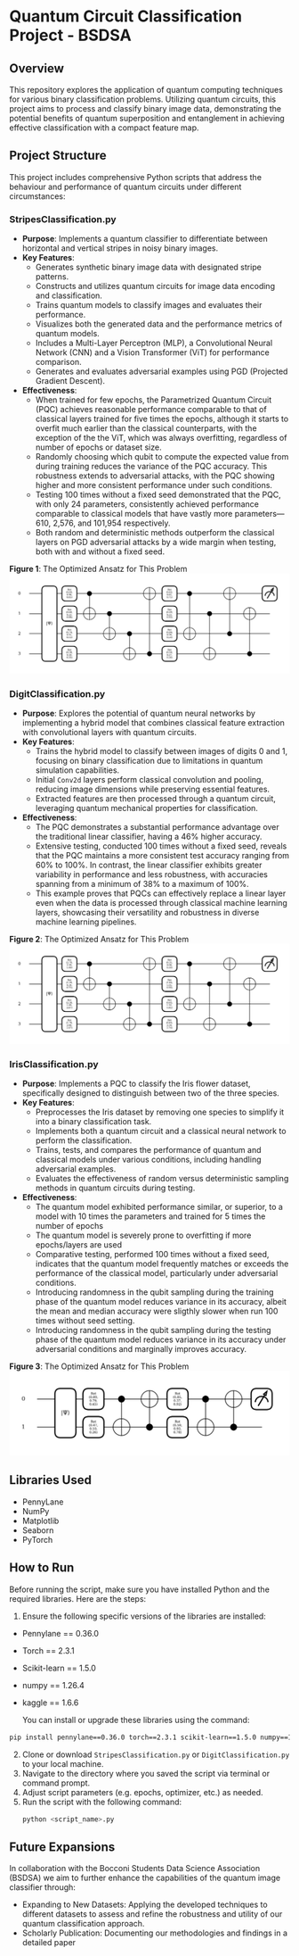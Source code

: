 # Quantum Circuit Classification Project - BSDSA
## Overview
This repository explores the application of quantum computing techniques for various binary classification problems. Utilizing quantum circuits, this project aims to process and classify binary image data, demonstrating the potential benefits of quantum superposition and entanglement in achieving effective classification with a compact feature map.

## Project Structure
This project includes comprehensive Python scripts that address the behaviour and performance of quantum circuits under different circumstances:

### StripesClassification.py
- **Purpose**: Implements a quantum classifier to differentiate between horizontal and vertical stripes in noisy binary images.
- **Key Features**:
  - Generates synthetic binary image data with designated stripe patterns.
  - Constructs and utilizes quantum circuits for image data encoding and classification.
  - Trains quantum models to classify images and evaluates their performance.
  - Visualizes both the generated data and the performance metrics of quantum models.
  - Includes a Multi-Layer Perceptron (MLP), a Convolutional Neural Network (CNN) and a Vision Transformer (ViT) for performance comparison.
  - Generates and evaluates adversarial examples using PGD (Projected Gradient Descent).
- **Effectiveness**: 
  - When trained for few epochs, the Parametrized Quantum Circuit (PQC) achieves reasonable performance comparable to that of classical layers trained for five times the epochs, although it starts to overfit much earlier than the classical counterparts, with the exception of the the ViT, which was always overfitting, regardless of number of epochs or dataset size.
  - Randomly choosing which qubit to compute the expected value from during training reduces the variance of the PQC accuracy. This robustness extends to adversarial attacks, with the PQC showing higher and more consistent performance under such conditions.
  - Testing 100 times without a fixed seed demonstrated that the PQC, with only 24 parameters, consistently achieved performance comparable to classical models that have vastly more parameters—610, 2,576, and 101,954 respectively.
  - Both random and deterministic methods outperform the classical layers on PGD adversarial attacks by a wide margin when testing, both with and without a fixed seed.


**Figure 1**: The Optimized Ansatz for This Problem
![Optimized Ansatz](CircuitStripes.png)

### DigitClassification.py
- **Purpose**: Explores the potential of quantum neural networks by implementing a hybrid model that combines classical feature extraction with convolutional layers with quantum circuits.
- **Key Features**:
  - Trains the hybrid model to classify between images of digits 0 and 1, focusing on binary classification due to limitations in quantum simulation capabilities.
  - Initial `Conv2d` layers perform classical convolution and pooling, reducing image dimensions while preserving essential features.
  - Extracted features are then processed through a quantum circuit, leveraging quantum mechanical properties for classification.
- **Effectiveness**: 
  - The PQC demonstrates a substantial performance advantage over the traditional linear classifier, having a 46% higher accuracy.
  - Extensive testing, conducted 100 times without a fixed seed, reveals that the PQC maintains a more consistent test accuracy ranging from 60% to 100%. In contrast, the linear classifier exhibits greater variability in performance and less robustness, with accuracies spanning from a minimum of 38% to a maximum of 100%.
  - This example proves that PQCs can effectively replace a linear layer even when the data is processed through classical machine learning layers, showcasing their versatility and robustness in diverse machine learning pipelines.

**Figure 2**: The Optimized Ansatz for This Problem
![Optimized Ansatz](CircuitDigits.png)

### IrisClassification.py
- **Purpose**: Implements a PQC to classify the Iris flower dataset, specifically designed to distinguish between two of the three species.
- **Key Features**:
  - Preprocesses the Iris dataset by removing one species to simplify it into a binary classification task.
  - Implements both a quantum circuit and a classical neural network to perform the classification.
  - Trains, tests, and compares the performance of quantum and classical models under various conditions, including handling adversarial examples.
  - Evaluates the effectiveness of random versus deterministic sampling methods in quantum circuits during testing. 
- **Effectiveness**: 
  - The quantum model exhibited performance similar, or superior, to a model with 10 times the parameters and trained for 5 times the number of epochs
  - The quantum model is severely prone to overfitting if more epochs/layers are used
  - Comparative testing, performed 100 times without a fixed seed, indicates that the quantum model frequently matches or exceeds the performance of the classical model, particularly under adversarial conditions.
  - Introducing randomness in the qubit sampling during the training phase of the quantum model reduces variance in its accuracy, albeit the mean and median accuracy were sligthly slower when run 100 times without seed setting.
  - Introducing randomness in the qubit sampling during the testing phase of the quantum model reduces variance in its accuracy under adversarial conditions and marginally improves accuracy.

**Figure 3**: The Optimized Ansatz for This Problem
![Optimized Ansatz](CircuitIris.png)
## Libraries Used
- PennyLane
- NumPy
- Matplotlib
- Seaborn
- PyTorch

## How to Run
Before running the script, make sure you have installed Python and the required libraries. Here are the steps:

  1. Ensure the following specific versions of the libraries are installed:
  - Pennylane == 0.36.0
  - Torch == 2.3.1
  - Scikit-learn == 1.5.0
  - numpy == 1.26.4
  - kaggle == 1.6.6
    
    You can install or upgrade these libraries using the command:
  ```bash
  pip install pennylane==0.36.0 torch==2.3.1 scikit-learn==1.5.0 numpy==1.26.4 kaggle==1.6.6
  ```

2. Clone or download `StripesClassification.py` or `DigitClassification.py` to your local machine.
3. Navigate to the directory where you saved the script via terminal or command prompt.
4. Adjust script parameters (e.g. epochs, optimizer, etc.) as needed.
5. Run the script with the following command:
   ```bash
   python <script_name>.py
   ```
   
## Future Expansions
In collaboration with the Bocconi Students Data Science Association (BSDSA) we aim to further enhance the capabilities of the quantum image classifier through:
- Expanding to New Datasets: Applying the developed techniques to different datasets to assess and refine the robustness and utility of our quantum classification approach.
- Scholarly Publication: Documenting our methodologies and findings in a detailed paper
